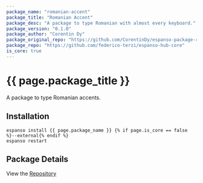 ```yaml
---
package_name: "romanian-accent"
package_title: "Romanian Accent"
package_desc: "A package to type Romanian with almost every keyboard."
package_version: "0.1.0"
package_author: "Corentin Dy"
package_original_repo: "https://github.com/CorentinDy/espanso-package-romanian-accent"
package_repo: "https://github.com/federico-terzi/espanso-hub-core"
is_core: true
---
```


# {{ page.package_title }}

A package to type Romanian accents.

## Installation

```
espanso install {{ page.package_name }} {% if page.is_core == false %}--external{% endif %}
espanso restart
```

## Package Details

View the [Repository](https://github.com/CorentinDy/espanso-package-romanian-accent)
